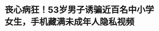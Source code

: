 <!DOCTYPE html>
<html lang="zh-CN">

<head>
    
<title>丧心病狂！53岁男子诱骗近百名中小学女生，手机藏满未成年人隐私视频_腾讯新闻</title>
<meta name="keywords" content="猥亵儿童,淫秽视频,未成年人,强奸罪,猥亵,江苏省人民检察院,江苏省,南通市,诱骗">
<meta name="description" content="5月29日，江苏省人民检察院召开新闻发布会，介绍近年来加强未成年人网络司法保护的工作情况及典型案例。如皋市检察院副检察长卢海琴介绍了其中一例典型案例，该案，检察院通过深挖彻查，案件从1名被告人追到3名被告人、从1个罪名查到5个罪名、从1起强奸事实挖到19起犯罪事实、从1名被害人增加到12名被害人。2024年8月，53岁...">
<meta name="author" content="腾讯网">
<meta name="copyright" content="Copyright 1998 - 2025 Tencent. All Rights Reserved">
<meta property="og:type" content="news" />

<meta property="og:title" content="丧心病狂！53岁男子诱骗近百名中小学女生，手机藏满未成年人隐私视频_腾讯新闻" />
<meta property="og:description" content="5月29日，江苏省人民检察院召开新闻发布会，介绍近年来加强未成年人网络司法保护的工作情况及典型案例。如皋市检察院副检察长卢海琴介绍了其中一例典型案例，该案，检察院通过深挖彻查，案件从1名被告人追到3名被告人、从1个罪名查到5个罪名、从1起强奸事实挖到19起犯罪事实、从1名被害人增加到12名被害人。2024年8月，53岁..." />
<meta property="og:url" content="https://news.qq.com/rain/a/20250529A07JG300" />
<meta property="og:image" content="https://inews.gtimg.com/news_ls/OQsv-Km583GpaoX9T1RUGUtRrAzz1YV87gm7WE-uO6eYIAA_640330/0" />
<meta property="article:author" content="成都商报红星新闻" />
<meta property="article:published_time" content="2025-05-29 17:33:37" />
<meta property="category" content="social" />

<meta name="baidu-site-verification" content="jJeIJ5X7pP" />
    <meta charset="utf-8" />
<meta http-equiv="X-UA-Compatible" content="IE=Edge" />
<meta name="viewport" content="width=device-width, initial-scale=1, shrink-to-fit=no" />
<link rel="dns-prefetch" href="mat1.gtimg.com">
<link rel="dns-prefetch" href="i.news.qq.com">
<link rel="shortcut icon" href="https://mat1.gtimg.com/qqcdn/qqindex2021/favicon.ico">
<script nomodule="true" src="https://mat1.gtimg.com/qqcdn/qqindex2021/common-static/20240515201444/core3-37-1.min.js"></script>
<script>
  try {
    if (!window.IntersectionObserver) {
      var observerScript = document.createElement('script');
      observerScript.src = "https://mat1.gtimg.com/qqcdn/qqindex2021/common-static/20241024141058/intersection-observer-polyfill.js";
      document.head.appendChild(observerScript);
    }
  } catch (error) {}
</script>

<script>
  try {
    if (!Element.prototype.scrollTo) {
      var scrollScript = document.createElement('script');
      scrollScript.src = "https://mat1.gtimg.com/qqcdn/qqindex2021/common-static/20241025153001/scroll-behavior-polyfill.js";
      document.head.appendChild(scrollScript);
    }
  } catch (error) {}
</script>
<script>
  try {
    if ('scrollRestoration' in window.history) {
      window.history.scrollRestoration = 'manual';
    }
    window.isPcClient = Boolean(window.electron) && (
      window.navigator.userAgent.indexOf('pc-client') > 0 ||
      window.navigator.userAgent.indexOf('TencentNews') > 0
    );
  } catch {}
</script>
<script>
  try {
    if (window.isPcClient) {
      var bodyStyle = document.createElement('style');
      bodyStyle.innerText = 'body{ zoom: 0.95 }';
      document.head.appendChild(bodyStyle);
    }
  } catch {}
</script>
<script>
  window.DATA = {"url":"https://view.inews.qq.com/a/20250529A07JG300","article_id":"20250529A07JG300","article_type":"0","title":"丧心病狂！53岁男子诱骗近百名中小学女生，手机藏满未成年人隐私视频","desc":"5月29日，江苏省人民检察院召开新闻发布会，介绍近年来加强未成年人网络司法保护的工作情况及典型案例。如皋市检察院副检察长卢海琴介绍了其中一例典型案例，该案，检察院通过深挖彻查，案件从1名被告人追到3名被告人、从1个罪名查到5个罪名、从1起强奸事实挖到19起犯罪事实、从1名被害人增加到12名被害人。2024年8月，53岁...","iNewsRecommendLevel":1,"abstract":"5月29日，江苏省人民检察院召开新闻发布会，介绍近年来加强未成年人网络司法保护的工作情况及典型案例。如皋市检察院副检察长卢海琴介绍了其中一例典型案例，该案，检察院通过深挖彻查，案件从1名被告人追到3名被告人、从1个罪名查到5个罪名、从1起强奸事实挖到19起犯罪事实、从1名被害人增加到12名被害人。2024年8月，53岁...","catalog1":"social","ad_channel_sign":"news","introduction":"","media":"成都商报红星新闻","media_id":"5082585","pubtime":"2025-05-29 17:33:37","comment_id":"8415942505","political":0,"cmsId":"20250529A07JG300","cms_id":"20250529A07JG300","closeAllAd":0,"closeAllFavorite":false,"originContent":{"directory":{"ai_list":null,"enable":2,"list":null},"text":"\u003c!--NO_AD_ERROR_2--\u003e\u003c!--VIDEO_0--\u003e\u003cP\u003e5月29日，江苏省人民检察院召开新闻发布会，介绍近年来加强未成年人网络司法保护的工作情况及典型案例。\u003c/P\u003e\u003cP\u003e如皋市检察院副检察长卢海琴介绍了其中一例典型案例，该案，检察院通过深挖彻查，案件从1名被告人追到3名被告人、从1个罪名查到5个罪名、从1起强奸事实挖到19起犯罪事实、从1名被害人增加到12名被害人。\u003c/P\u003e\u003c!--PARAGRAPH_0--\u003e\u003c!--NO_AD_0--\u003e\u003cP\u003e2024年8月，53岁的冯某某冒充15岁初中生张某，与13周岁的小慧网恋，并用红包诱骗小慧与张某大伯，实为冯某某本人，发生性关系。\u003c/P\u003e\u003cP\u003e\u003c!--IMG_0--\u003e\u003c/P\u003e\u003cP\u003e检察院依法以\u003c!--SECURE_LINK_BEGIN_0--\u003e强奸罪\u003c!--SECURE_LINK_END_0--\u003e批捕冯某某，但是办案中发现，冯某某作案手法老练，还存在“隔空猥亵”的犯罪事实，需要进一步侦查。于是，检察院列出继续侦查提纲，要求公安机关还原、分析冯某某已删除的聊天记录。\u003c/P\u003e\u003c!--PARAGRAPH_1--\u003e\u003c!--NO_AD_1--\u003e\u003cP\u003e最终从冯某某手机内提取到其向近百名中小学女生发送淫秽视频的记录。至侦查终结时，增加认定猥亵儿童4名、传播淫秽物品200余部的犯罪事实。\u003c/P\u003e\u003cP\u003e2024年12月，公安机关以冯某某涉嫌强奸、猥亵儿童、\u003c!--SECURE_LINK_BEGIN_1--\u003e传播淫秽物品罪\u003c!--SECURE_LINK_END_1--\u003e移送审查起诉。审查起诉阶段，检察院通过“拍”“幼”等关键词，对冯某某20余万条聊天记录进行梳理。\u003c/P\u003e\u003cP\u003e\u003c!--IMG_1--\u003e\u003c/P\u003e\u003cP\u003e\u003c!--IMG_2--\u003e\u003c/P\u003e\u003c!--PARAGRAPH_2--\u003e\u003c!--NO_AD_2--\u003e\u003cP\u003e聊天记录显示，冯某某知道这些孩子可能不满14周岁，甚至故意不问年龄以逃避刑事处罚。检方认为，其冒充初中生，专门添加、诱骗中小学女生网恋并“隔空猥亵”，虽自称不确切知晓未成年人具体年龄，但以幼女为猥亵对象目的明确，据此将审查起诉时的猥亵儿童4人追加到11人。聊天记录还显示，冯某某以公开视频要挟16岁的小敏，发送隐私部位视频、照片，检察院依法以\u003c!--SECURE_LINK_BEGIN_2--\u003e强制猥亵罪\u003c!--SECURE_LINK_END_2--\u003e进行了追诉。\u003c/P\u003e\u003cP\u003e冯某某的聊天记录中充斥着大量的淫秽视频，这些视频来自哪里？有没有其他犯罪分子？检察院决定追查淫秽视频来源。经过研判，视频买卖记录指向因强奸罪正在浙江服刑的万某某。\u003c/P\u003e\u003c!--PARAGRAPH_3--\u003e\u003c!--NO_AD_3--\u003e\u003cP\u003e检察院建议公安机关到原一审法院调取万某某手机，重新提取聊天记录。经过一个多月的自行补充侦查，检察院收集到万某某与李某某等90多人互换淫秽视频、向400多个账号出售淫秽视频的证据。2025年3、4月份，检察院依法将万某某、李某某追诉到案。\u003c/P\u003e\u003cP\u003e\u003c!--IMG_3--\u003e\u003c/P\u003e\u003cP\u003e\u003c!--IMG_4--\u003e\u003c/P\u003e\u003cP\u003e2025年5月17日，法院作出一审判决，以强奸罪、猥亵儿童罪、强制猥亵罪、传播淫秽物品罪判处冯某某十二年六个月；以传播淫秽物品牟利罪、传播淫秽物品罪合并之前的强奸罪判处万某某八年；以传播淫秽物品罪判处李某某六个月。\u003c/P\u003e\u003c!--PARAGRAPH_4--\u003e\u003c!--NO_AD_4--\u003e\u003cP\u003e来源：江苏新闻\u003c/P\u003e","version":"v1"},"originAttribute":{"IMG_0":{"bigOrigUrl":"https://inews.gtimg.com/news_bt/OL8xpDgpuOHCx6iVlMlFMrwzSqAI_f3fWESFX5nx-4bsoAA/0","compressUrl":"https://inews.gtimg.com/news_bt/OL8xpDgpuOHCx6iVlMlFMrwzSqAI_f3fWESFX5nx-4bsoAA/641","desc":"","fullPic":"1","height":363,"imgurl0":"https://inews.gtimg.com/news_bt/OL8xpDgpuOHCx6iVlMlFMrwzSqAI_f3fWESFX5nx-4bsoAA/0","imgurl1000":"https://inews.gtimg.com/news_bt/OL8xpDgpuOHCx6iVlMlFMrwzSqAI_f3fWESFX5nx-4bsoAA/1000","islong":0,"origUrl":"https://inews.gtimg.com/news_bt/OL8xpDgpuOHCx6iVlMlFMrwzSqAI_f3fWESFX5nx-4bsoAA/641","size":70,"style":"width: 100%","thumb":"https://inews.gtimg.com/news_bt/OL8xpDgpuOHCx6iVlMlFMrwzSqAI_f3fWESFX5nx-4bsoAA_181x181s/0","url":"https://inews.gtimg.com/news_bt/OL8xpDgpuOHCx6iVlMlFMrwzSqAI_f3fWESFX5nx-4bsoAA/641","width":641},"IMG_1":{"bigOrigUrl":"https://inews.gtimg.com/news_bt/OoiQTHs56Qnz8-mFaqo1jrDrwUNjbK07k6oYUpkN76ylgAA/0","compressUrl":"https://inews.gtimg.com/news_bt/OoiQTHs56Qnz8-mFaqo1jrDrwUNjbK07k6oYUpkN76ylgAA/641","desc":"","fullPic":"1","height":558,"imgurl0":"https://inews.gtimg.com/news_bt/OoiQTHs56Qnz8-mFaqo1jrDrwUNjbK07k6oYUpkN76ylgAA/0","imgurl1000":"https://inews.gtimg.com/news_bt/OoiQTHs56Qnz8-mFaqo1jrDrwUNjbK07k6oYUpkN76ylgAA/1000","islong":0,"origUrl":"https://inews.gtimg.com/news_bt/OoiQTHs56Qnz8-mFaqo1jrDrwUNjbK07k6oYUpkN76ylgAA/641","size":142,"style":"width: 100%","thumb":"https://inews.gtimg.com/news_bt/OoiQTHs56Qnz8-mFaqo1jrDrwUNjbK07k6oYUpkN76ylgAA_181x181s/0","url":"https://inews.gtimg.com/news_bt/OoiQTHs56Qnz8-mFaqo1jrDrwUNjbK07k6oYUpkN76ylgAA/641","width":641},"IMG_2":{"bigOrigUrl":"https://inews.gtimg.com/news_bt/O56hxBGk1NH8MX5lwWWmhdCriCWJqakAJFp1NauVCF_-4AA/0","compressUrl":"https://inews.gtimg.com/news_bt/O56hxBGk1NH8MX5lwWWmhdCriCWJqakAJFp1NauVCF_-4AA/641","desc":"","fullPic":"1","height":342,"imgurl0":"https://inews.gtimg.com/news_bt/O56hxBGk1NH8MX5lwWWmhdCriCWJqakAJFp1NauVCF_-4AA/0","imgurl1000":"https://inews.gtimg.com/news_bt/O56hxBGk1NH8MX5lwWWmhdCriCWJqakAJFp1NauVCF_-4AA/1000","islong":0,"origUrl":"https://inews.gtimg.com/news_bt/O56hxBGk1NH8MX5lwWWmhdCriCWJqakAJFp1NauVCF_-4AA/641","size":72,"style":"width: 100%","thumb":"https://inews.gtimg.com/news_bt/O56hxBGk1NH8MX5lwWWmhdCriCWJqakAJFp1NauVCF_-4AA_181x181s/0","url":"https://inews.gtimg.com/news_bt/O56hxBGk1NH8MX5lwWWmhdCriCWJqakAJFp1NauVCF_-4AA/641","width":641},"IMG_3":{"bigOrigUrl":"https://inews.gtimg.com/news_bt/Ond5zca0fC5Wrj-RyMfG6AJMbwSFY8vwwXbF9-uLbyYMkAA/0","compressUrl":"https://inews.gtimg.com/news_bt/Ond5zca0fC5Wrj-RyMfG6AJMbwSFY8vwwXbF9-uLbyYMkAA/641","desc":"","fullPic":"1","height":876,"imgurl0":"https://inews.gtimg.com/news_bt/Ond5zca0fC5Wrj-RyMfG6AJMbwSFY8vwwXbF9-uLbyYMkAA/0","imgurl1000":"https://inews.gtimg.com/news_bt/Ond5zca0fC5Wrj-RyMfG6AJMbwSFY8vwwXbF9-uLbyYMkAA/1000","islong":0,"origUrl":"https://inews.gtimg.com/news_bt/Ond5zca0fC5Wrj-RyMfG6AJMbwSFY8vwwXbF9-uLbyYMkAA/641","size":770,"style":"width: 100%","thumb":"https://inews.gtimg.com/news_bt/Ond5zca0fC5Wrj-RyMfG6AJMbwSFY8vwwXbF9-uLbyYMkAA_181x181s/0","url":"https://inews.gtimg.com/news_bt/Ond5zca0fC5Wrj-RyMfG6AJMbwSFY8vwwXbF9-uLbyYMkAA/641","width":641},"IMG_4":{"bigOrigUrl":"https://inews.gtimg.com/news_bt/O2MwQ0KGCsdTwcO4VLT7wgBzzbI_6-pA9MGzBN09_J180AA/0","compressUrl":"https://inews.gtimg.com/news_bt/O2MwQ0KGCsdTwcO4VLT7wgBzzbI_6-pA9MGzBN09_J180AA/641","desc":"","fullPic":"1","height":874,"imgurl0":"https://inews.gtimg.com/news_bt/O2MwQ0KGCsdTwcO4VLT7wgBzzbI_6-pA9MGzBN09_J180AA/0","imgurl1000":"https://inews.gtimg.com/news_bt/O2MwQ0KGCsdTwcO4VLT7wgBzzbI_6-pA9MGzBN09_J180AA/1000","islong":0,"origUrl":"https://inews.gtimg.com/news_bt/O2MwQ0KGCsdTwcO4VLT7wgBzzbI_6-pA9MGzBN09_J180AA/641","size":445,"style":"width: 100%","thumb":"https://inews.gtimg.com/news_bt/O2MwQ0KGCsdTwcO4VLT7wgBzzbI_6-pA9MGzBN09_J180AA_181x181s/0","url":"https://inews.gtimg.com/news_bt/O2MwQ0KGCsdTwcO4VLT7wgBzzbI_6-pA9MGzBN09_J180AA/641","width":641},"VIDEO_0":{"asDownloader":"","asSensitiveNormal":"","aspect":"1.78","card":{"chlid":"5179451","chlname":"众播视频","desc":"知天下新事，看人间温暖，关注我一起变有趣","icon":"http://inews.gtimg.com/newsapp_ls/0/15402553147_200200/0","msgEntry":1,"uin":"ecbc8a931ecc8b7d887a016f390dc819b8","update_frequency":"0","vip_desc":"大众网旗下众播视频官方账号","vip_icon_night":"https://inews.gtimg.com/newsapp_bt/0/1128171011183_4151/0","vip_place":"left","vip_type":"20006","vip_icon":"https://inews.gtimg.com/newsapp_bt/0/1128164013310_1586/0","vip_type_new":"20006","suid":"8QMc2HhV7I0VvTja","liveInfo":{},"cpLevel":1},"desc":"丧心病狂！53岁男子诱骗近百名中小学女生，手机藏满未成年人隐私视频","duration":"01:26","height":360,"id":"20250529V08JZQ00","img":"https://puui.qpic.cn/vpic_cover/u11517zokxy/u11517zokxy_hz.jpg/0","jumpword":"","playmode":1,"playurl":"http://inews.qq.com/webVideo?vid=u11517zokxy\u0026img=https%3A%2F%2Fpuui.qpic.cn%2Fvpic_cover%2Fu11517zokxy%2Fu11517zokxy_hz.jpg%2F0\u0026appver=16.7.1_qqcom_7.2.40","screenType":-1,"style":"","title":"丧心病狂！53岁男子诱骗近百名中小学女生，手机藏满未成年人隐私视频","vid":"u11517zokxy","videosourcetype":1,"width":640}},"selfDeclare":{},"userAddress":"四川","card":{"chlid":"5082585","chlname":"成都商报红星新闻","desc":"成都传媒集团旗下的新媒体平台。在这里，你能体会深度、看到态度、感受温度。","icon":"http://inews.gtimg.com/newsapp_ls/0/15492913695_200200/0","msgEntry":1,"uin":"ec4e2b1e5379676f6cbe2aad47ff8c73d5","update_frequency":"0","vip_desc":"成都商报红星新闻官方账号","vip_icon_night":"http://inews.gtimg.com/newsapp_ls/0/14876049528/0","vip_place":"left","vip_type":"30013","vip_icon":"http://inews.gtimg.com/newsapp_ls/0/14876049251/0","vip_type_new":"30013","suid":"8QMW235U5YQeuzo=","liveInfo":{"roomID":"1381546010","roomStatus":"2"},"cpLevel":1},"interationCount":{"like":21,"collect":9,"share":17},"payment_info":{},"article_is_pay":false,"payment_column_info_v1":{"is_column_pay":false,"read_count_all":0},"tag_info_item":null,"contentWordsNum":868,"extraProperty":{"FeedbackDetailDisableInsert":1,"zanSkinType":""},"relateWelfare":{},"aiSwitch":true,"isOversize":false,"videoArr":[]};
</script>
<script>
  window.channelInfo = {"channelConfig":{"channelNav":[{"_auto_id":"1","active_alien_img":"","alien_img":"","channel_id":"news_news_home","is_local":"0","link":"https://www.qq.com","name_cn":"首页","name_en":"home"},{"_auto_id":"2","active_alien_img":"","alien_img":"","channel_id":"news_news_top","is_local":"0","link":"","name_cn":"要闻","name_en":"news"},{"_auto_id":"4","active_alien_img":"","alien_img":"","channel_id":"news_news_bj","is_local":"1","link":"","name_cn":"北京","name_en":"bj"},{"_auto_id":"5","active_alien_img":"","alien_img":"","channel_id":"news_news_finance","is_local":"0","link":"","name_cn":"财经","name_en":"finance"},{"_auto_id":"6","active_alien_img":"","alien_img":"","channel_id":"news_news_tech","is_local":"0","link":"","name_cn":"科技","name_en":"tech"},{"_auto_id":"7","active_alien_img":"","alien_img":"","channel_id":"tv","is_local":"0","link":"https://v.qq.com/channel/tv/?ptag=qqnews","name_cn":"电视剧","name_en":"tv"},{"_auto_id":"8","active_alien_img":"","alien_img":"","channel_id":"news_news_qa","is_local":"0","link":"","name_cn":"热问","name_en":"qa"},{"_auto_id":"9","active_alien_img":"","alien_img":"","channel_id":"news_news_ent","is_local":"0","link":"","name_cn":"娱乐","name_en":"ent"},{"_auto_id":"10","active_alien_img":"","alien_img":"","channel_id":"variety","is_local":"0","link":"https://v.qq.com/channel/variety/?ptag=qqnews","name_cn":"综艺","name_en":"variety"},{"_auto_id":"11","active_alien_img":"","alien_img":"","channel_id":"news_news_sports","is_local":"0","link":"","name_cn":"体育","name_en":"sports"},{"_auto_id":"13","active_alien_img":"","alien_img":"","channel_id":"news_news_nba","is_local":"0","link":"","name_cn":"NBA","name_en":"nba"},{"_auto_id":"14","active_alien_img":"","alien_img":"","channel_id":"news_news_world","is_local":"0","link":"","name_cn":"国际","name_en":"world"},{"_auto_id":"15","active_alien_img":"","alien_img":"","channel_id":"news_news_mil","is_local":"0","link":"","name_cn":"军事","name_en":"milite"},{"_auto_id":"16","active_alien_img":"","alien_img":"","channel_id":"news_news_auto","is_local":"0","link":"","name_cn":"汽车","name_en":"auto"},{"_auto_id":"17","active_alien_img":"","alien_img":"","channel_id":"news_news_house","is_local":"0","link":"","name_cn":"房产","name_en":"house"},{"_auto_id":"18","active_alien_img":"","alien_img":"","channel_id":"news_news_edu","is_local":"0","link":"","name_cn":"教育","name_en":"edu"},{"_auto_id":"19","active_alien_img":"","alien_img":"","channel_id":"news_news_antip","is_local":"0","link":"","name_cn":"健康","name_en":"health"},{"_auto_id":"20","active_alien_img":"","alien_img":"","channel_id":"news_news_video","is_local":"0","link":"","name_cn":"视频","name_en":"video"},{"_auto_id":"21","active_alien_img":"","alien_img":"","channel_id":"news_news_game","is_local":"0","link":"","name_cn":"游戏","name_en":"games"},{"_auto_id":"22","active_alien_img":"","alien_img":"","channel_id":"news_news_nchupin","is_local":"0","link":"","name_cn":"眼界","name_en":"chupin"},{"_auto_id":"24","active_alien_img":"","alien_img":"","channel_id":"news_news_football","is_local":"0","link":"","name_cn":"足球","name_en":"football"},{"_auto_id":"25","active_alien_img":"","alien_img":"","channel_id":"news_news_kepu","is_local":"0","link":"","name_cn":"科学","name_en":"kepu"},{"_auto_id":"26","active_alien_img":"","alien_img":"","channel_id":"news_news_digi","is_local":"0","link":"","name_cn":"数码","name_en":"digi"},{"_auto_id":"28","active_alien_img":"","alien_img":"","channel_id":"ymzx","is_local":"0","link":"https://gamer.qq.com/v2/cloudgame/game/96897?ichannel=txxwpc0Ftxxwpc1","name_cn":"元梦之星","name_en":"news_news_ymzx"},{"_auto_id":"31","active_alien_img":"","alien_img":"","channel_id":"movie","is_local":"0","link":"https://v.qq.com/channel/movie/?ptag=qqnews","name_cn":"电影","name_en":"movie"},{"_auto_id":"32","active_alien_img":"","alien_img":"","channel_id":"news_news_esport","is_local":"0","link":"","name_cn":"电竞","name_en":"esport"},{"_auto_id":"34","active_alien_img":"","alien_img":"","channel_id":"news_news_history","is_local":"0","link":"","name_cn":"历史","name_en":"history"},{"_auto_id":"35","active_alien_img":"","alien_img":"","channel_id":"news_news_baby","is_local":"0","link":"","name_cn":"育儿","name_en":"baby"},{"_auto_id":"36","active_alien_img":"","alien_img":"","channel_id":"hbjy","is_local":"0","link":"https://gp.qq.com/act/a20250421mnqlx/news.shtml","name_cn":"和平精英","name_en":"news_news_hbjy"},{"_auto_id":"37","active_alien_img":"","alien_img":"","channel_id":"cloud_gamer","is_local":"0","link":"https://gamer.qq.com/?ichannel=txxwpc0Ftxxwpc1","name_cn":"云游戏","name_en":"cloud_gamer"},{"_auto_id":"38","active_alien_img":"","alien_img":"","channel_id":"news_news_lic","is_local":"0","link":"","name_cn":"理财","name_en":"finance_licai"},{"_auto_id":"39","active_alien_img":"","alien_img":"","channel_id":"news_news_istock","is_local":"0","link":"","name_cn":"股票","name_en":"finance_stock"},{"_auto_id":"40","active_alien_img":"","alien_img":"","channel_id":"ren_min_shi_pin","is_local":"0","link":"https://news.qq.com/omn/author/8QMd3Hld74cbujbY?tab=om_video","name_cn":"人民视频","name_en":"ren_min_shi_pin"},{"_auto_id":"41","active_alien_img":"","alien_img":"","channel_id":"news_news_weather","is_local":"0","link":"https://tianqi.qq.com/index.htm","name_cn":"天气","name_en":"weather"}]}};
</script>
<script>
  window.articleConfig = {"rightConfig":[{"_auto_id":"1","category_key":"default","modules":"{\"moduleList\":[{\"title\":\"作者其他文章\",\"id\":\"user_article\"},{\"title\":\"精选视频\",\"id\":\"video_album\",\"videoType\":\"tag\",\"videoId\":\"aUepxrtchGM=\",\"isSticky\":0},{\"title\":\"下载条\",\"id\":\"download_banner\",\"isSticky\":1},{\"title\":\"热点榜\",\"id\":\"hot_rank_list\",\"isSticky\":1},{\"title\":\"广告推广\",\"id\":\"ssp_ad_module\",\"category\":\"ad_ssp\",\"loid\":\"109\",\"isSticky\":1},{\"title\":\"广告推广位\",\"id\":\"c2s_ad_module\",\"category\":\"right_c2s\",\"path\":\"QQcom_all_Rectangle-1|QQcom_all_Rectangle-2|QQcom_all_Rectangle-3\",\"isSticky\":1}]}"},{"_auto_id":"2","category_key":"ent","modules":"{\"moduleList\":[{\"title\":\"作者其他文章\",\"id\":\"user_article\"},{\"title\":\"精选视频\",\"id\":\"video_album\",\"videoType\":\"tag\",\"videoId\":\"aUepxrtchGM=\"},{\"title\":\"下载条\",\"id\":\"download_banner\",\"isSticky\":1},{\"title\":\"热点榜\",\"id\":\"hot_rank_list\",\"isSticky\":1},{\"title\":\"广告推广\",\"id\":\"ssp_ad_module\",\"category\":\"ad_ssp\",\"loid\":\"109\",\"isSticky\":1},{\"title\":\"广告推广\",\"id\":\"ssp_ad_module\",\"category\":\"ad_ssp\",\"loid\":\"117\",\"isSticky\":1}]}"},{"_auto_id":"3","category_key":"game","modules":"{\"moduleList\":[{\"title\":\"作者其他文章\",\"id\":\"user_article\"},{\"title\":\"精选视频\",\"id\":\"video_album\",\"videoType\":\"tag\",\"videoId\":\"aUepxrtchGM=\"},{\"title\":\"热门游戏\",\"id\":\"recommend_game\",\"isSticky\":0},{\"title\":\"下载条\",\"id\":\"download_banner\",\"isSticky\":1},{\"title\":\"热点榜\",\"id\":\"hot_rank_list\",\"isSticky\":1},{\"title\":\"广告推广\",\"id\":\"ssp_ad_module\",\"category\":\"ad_ssp\",\"loid\":\"109\",\"isSticky\":1},{\"title\":\"广告推广位\",\"id\":\"c2s_ad_module\",\"category\":\"right_c2s\",\"path\":\"QQcom_all_Rectangle-1|QQcom_all_Rectangle-2|QQcom_all_Rectangle-3\",\"isSticky\":1}]}"},{"_auto_id":"4","category_key":"tech","modules":"{\"moduleList\":[{\"title\":\"作者其他文章\",\"id\":\"user_article\"},{\"title\":\"精选视频\",\"id\":\"video_album\",\"videoType\":\"tag\",\"videoId\":\"aUepxrtchGM=\"},{\"title\":\"下载条\",\"id\":\"download_banner\",\"isSticky\":1},{\"title\":\"热点榜\",\"id\":\"hot_rank_list\",\"isSticky\":1},{\"title\":\"广告推广\",\"id\":\"ssp_ad_module\",\"category\":\"ad_ssp\",\"loid\":\"109\",\"isSticky\":1},{\"title\":\"广告推广位\",\"id\":\"c2s_ad_module\",\"category\":\"right_c2s\",\"path\":\"QQcom_all_Rectangle-1|QQcom_all_Rectangle-2|QQcom_all_Rectangle-3\",\"isSticky\":1}]}"},{"_auto_id":"5","category_key":"finance","modules":"{\"moduleList\":[{\"title\":\"作者其他文章\",\"id\":\"user_article\"},{\"title\":\"精选视频\",\"id\":\"video_album\",\"videoType\":\"tag\",\"videoId\":\"aUepxrtchGM=\"},{\"title\":\"下载条\",\"id\":\"download_banner\",\"isSticky\":1},{\"title\":\"热点榜\",\"id\":\"hot_rank_list\",\"isSticky\":1},{\"title\":\"广告推广\",\"id\":\"ssp_ad_module\",\"category\":\"ad_ssp\",\"loid\":\"109\",\"isSticky\":1},{\"title\":\"广告推广位\",\"id\":\"c2s_ad_module\",\"category\":\"right_c2s\",\"path\":\"QQcom_all_Rectangle-1|QQcom_all_Rectangle-2|QQcom_all_Rectangle-3\",\"isSticky\":1}]}"},{"_auto_id":"6","category_key":"news","modules":"{\"moduleList\":[{\"title\":\"作者其他文章\",\"id\":\"user_article\"},{\"title\":\"精选视频\",\"id\":\"video_album\",\"videoType\":\"tag\",\"videoId\":\"aUepxrtchGM=\"},{\"title\":\"下载条\",\"id\":\"download_banner\",\"isSticky\":1},{\"title\":\"热点榜\",\"id\":\"hot_rank_list\",\"isSticky\":1},{\"title\":\"广告推广\",\"id\":\"ssp_ad_module\",\"category\":\"ad_ssp\",\"loid\":\"109\",\"isSticky\":1},{\"title\":\"广告推广位\",\"id\":\"c2s_ad_module\",\"category\":\"right_c2s\",\"path\":\"QQcom_all_Rectangle-1|QQcom_all_Rectangle-2|QQcom_all_Rectangle-3\",\"isSticky\":1}]}"},{"_auto_id":"7","category_key":"fashion","modules":"{\"moduleList\":[{\"title\":\"作者其他文章\",\"id\":\"user_article\"},{\"title\":\"精选视频\",\"id\":\"video_album\",\"videoType\":\"tag\",\"videoId\":\"aUepxrtchGM=\"},{\"title\":\"下载条\",\"id\":\"download_banner\",\"isSticky\":1},{\"title\":\"热点榜\",\"id\":\"hot_rank_list\",\"isSticky\":1},{\"title\":\"广告推广\",\"id\":\"ssp_ad_module\",\"category\":\"ad_ssp\",\"loid\":\"109\",\"isSticky\":1},{\"title\":\"广告推广位\",\"id\":\"c2s_ad_module\",\"category\":\"right_c2s\",\"path\":\"QQcom_all_Rectangle-1|QQcom_all_Rectangle-2|QQcom_all_Rectangle-3\",\"isSticky\":1}]}"},{"_auto_id":"8","category_key":"sports","modules":"{\"moduleList\":[{\"title\":\"作者其他文章\",\"id\":\"user_article\"},{\"title\":\"精选视频\",\"id\":\"video_album\",\"videoType\":\"tag\",\"videoId\":\"aUepxrtchGM=\"},{\"title\":\"下载条\",\"id\":\"download_banner\",\"isSticky\":1},{\"title\":\"热点榜\",\"id\":\"hot_rank_list\",\"isSticky\":1},{\"title\":\"广告推广\",\"id\":\"ssp_ad_module\",\"category\":\"ad_ssp\",\"loid\":\"109\",\"isSticky\":1},{\"title\":\"广告推广位\",\"id\":\"c2s_ad_module\",\"category\":\"right_c2s\",\"path\":\"QQcom_all_Rectangle-1|QQcom_all_Rectangle-2|QQcom_all_Rectangle-3\",\"isSticky\":1}]}"},{"_auto_id":"9","category_key":"health","modules":"{\"moduleList\":[{\"title\":\"作者其他文章\",\"id\":\"user_article\"},{\"title\":\"精选视频\",\"id\":\"video_album\",\"videoType\":\"tag\",\"videoId\":\"aUepxrtchGM=\"},{\"title\":\"下载条\",\"id\":\"download_banner\",\"isSticky\":1},{\"title\":\"热点榜\",\"id\":\"hot_rank_list\",\"isSticky\":1},{\"title\":\"广告推广\",\"id\":\"ssp_ad_module\",\"category\":\"ad_ssp\",\"loid\":\"109\",\"isSticky\":1},{\"title\":\"广告推广位\",\"id\":\"c2s_ad_module\",\"category\":\"right_c2s\",\"path\":\"QQcom_all_Rectangle-1|QQcom_all_Rectangle-2|QQcom_all_Rectangle-3\",\"isSticky\":1}]}"},{"_auto_id":"10","category_key":"nba","modules":"{\"moduleList\":[{\"title\":\"作者其他文章\",\"id\":\"user_article\"},{\"title\":\"精选视频\",\"id\":\"video_album\",\"videoType\":\"tag\",\"videoId\":\"aUepxrtchGM=\"},{\"title\":\"下载条\",\"id\":\"download_banner\",\"isSticky\":1},{\"title\":\"热点榜\",\"id\":\"hot_rank_list\",\"isSticky\":1},{\"title\":\"广告推广\",\"id\":\"ssp_ad_module\",\"category\":\"ad_ssp\",\"loid\":\"109\",\"isSticky\":1},{\"title\":\"广告推广位\",\"id\":\"c2s_ad_module\",\"category\":\"right_c2s\",\"path\":\"QQcom_all_Rectangle-1|QQcom_all_Rectangle-2|QQcom_all_Rectangle-3\",\"isSticky\":1}]}"},{"_auto_id":"11","category_key":"edu","modules":"{\"moduleList\":[{\"title\":\"作者其他文章\",\"id\":\"user_article\"},{\"title\":\"精选视频\",\"id\":\"video_album\",\"videoType\":\"tag\",\"videoId\":\"aUWpxLNdg2c=\"},{\"title\":\"下载条\",\"id\":\"download_banner\",\"isSticky\":1},{\"title\":\"热点榜\",\"id\":\"hot_rank_list\",\"isSticky\":1},{\"title\":\"广告推广\",\"id\":\"ssp_ad_module\",\"category\":\"ad_ssp\",\"loid\":\"109\",\"isSticky\":1},{\"title\":\"广告推广位\",\"id\":\"c2s_ad_module\",\"category\":\"right_c2s\",\"path\":\"QQcom_all_Rectangle-1|QQcom_all_Rectangle-2|QQcom_all_Rectangle-3\",\"isSticky\":1}]}"},{"_auto_id":"12","category_key":"ad","modules":"{\"moduleList\":[{\"title\":\"广告推广\",\"id\":\"ssp_ad_module\",\"category\":\"ad_ssp\",\"loid\":\"109\",\"isSticky\":1},{\"title\":\"广告推广位\",\"id\":\"c2s_ad_module\",\"category\":\"right_c2s\",\"path\":\"QQcom_all_Rectangle-1|QQcom_all_Rectangle-2|QQcom_all_Rectangle-3\",\"isSticky\":1}]}"}],"tonglanAdConfig":[{"_auto_id":"1","modules":"{\"moduleList\":[{\"title\":\"广告推广位\",\"id\":\"top\",\"category\":\"top_c2s\",\"path\":\"QQcom_all_Width1-1\"},{\"title\":\"广告推广位\",\"id\":\"bottom\",\"category\":\"bottom_c2s\",\"path\":\"QQcom_all_Width1-2\"}]}"}],"bottomConfig":[],"videoAdConfig":[{"_auto_id":"1","normal_time":"10","switch":"1","video_count":"0","video_time":"0"}],"rightGameConfig":[{"_auto_id":"2","desc":"连续登录送游戏钻石，群雄共聚称霸沙城","icon":"https://inews.gtimg.com/newsapp_bt/0/0627161037914_3816/0","link":"https://s.iwan.qq.com/opengame/tenvideo/index.html?hidestatusbar=1&hidetitlebar=1&immersive=1&syswebview=1&landscape=1&gameid=49085&url=https%3A%2F%2Fgz-file.91ninthpalace.com%2Fwzzx%2Findex_tencent_iwan.html%20&ref_ele=90015","name":"王者之心2"},{"_auto_id":"3","desc":"上线送VIP！万人同屏横扫沙城","icon":"https://inews.gtimg.com/newsapp_bt/0/0627155752146_4584/0","link":"https://s.iwan.qq.com/opengame/tenvideo/index.html?hidestatusbar=1&hidetitlebar=1&immersive=1&landscape=1&syswebview=1&gameid=47203&url=https%3A%2F%2Fcqss2login.bigrnet.com%2Fiwan%2Fh5%2Fplay%2Floading&ref_ele=90015","name":"传奇盛世"},{"_auto_id":"4","desc":"超高爆率，经典玩法","icon":"https://inews.gtimg.com/newsapp_bt/0/0627160641137_9103/0","link":"https://s.iwan.qq.com/opengame/tenvideo/index.html?hidestatusbar=1&hidetitlebar=1&immersive=1&syswebview=1&gameid=43803&url=https%3A%2F%2Fsdk.mxzgame.com%2FGames%2Fportal%2F108337%2FTXVApp&ref_ele=90015","name":"新不良人"},{"_auto_id":"6","desc":"超多福利登录即领，海量游戏任你畅玩","icon":"https://inews.gtimg.com/newsapp_bt/0/111315495935_3595/0","link":"https://dldir3.qq.com/minigamefile/webdownloads/QQGameMini_silent_1002020001_cid0.exe","name":"QQ游戏大厅"},{"_auto_id":"7","desc":"纯正经典玩法，欢乐挑战赛火热来袭","icon":"https://inews.gtimg.com/newsapp_bt/0/070918050891_4971/0","link":"https://minigame.qq.com/h5game_frame_test/?appid=200904&ifid=1502020001","name":"欢乐斗地主"},{"_auto_id":"8","desc":"新服大放送，享赚你就来","icon":"https://inews.gtimg.com/newsapp_bt/0/0627154608860_7318/0","link":"https://s.iwan.qq.com/opengame/tenvideo/index.html?hidestatusbar=1&hidetitlebar=1&immersive=1&syswebview=1&landscape=1&gameid=43403&url=https%3A%2F%2Flogin-wxxyx2-bzsc.jikewan.com%2Fgame%2Fcqtxvideo.html&ref_ele=90015","name":"百战沙城"},{"_auto_id":"9","desc":"全新极速版本爽玩！送新武魂转换卡","icon":"https://inews.gtimg.com/newsapp_bt/0/1016115936984_7153/0","link":"https://s.iwan.qq.com/opengame/tenvideo/index.html?hidestatusbar=1&hidetitlebar=1&immersive=1&syswebview=1&gameid=51477&url=https%3A%2F%2Fh5sdk.cdqcwl.com%2Fsdk%2Ftxaiwandefault%2Fce43a6806214ed5b3e2227ca7e99e27a%2F2231&ref_ele=90015","name":"斗罗大陆"},{"_auto_id":"10","desc":"原汁原味，正版授权","icon":"https://inews.gtimg.com/newsapp_bt/0/0627160844946_1794/0","link":"https://s.iwan.qq.com/opengame/tenvideo/index.html?hidetitlebar=1&immersive=1&syswebview=1&landscape=1&gameid=37275&url=https%3A%2F%2Fsdk.mxzgame.com%2FGames%2Fportal%2F100211%2FTXVApp&ref_ele=90015","name":"原始传奇"},{"_auto_id":"11","desc":"登录领神秘巨星，打造巅峰阵容","icon":"https://inews.gtimg.com/newsapp_bt/0/0701170959368_8122/0","link":"https://s.iwan.qq.com/opengame/tenvideo/index.html?hidestatusbar=1&hidetitlebar=1&immersive=1&syswebview=1&gameid=40591&url=https%3A%2F%2Frh.diaigame.com%2Fh5plat%2Fplay%2Fpackage_code%2FP0012462&ref_ele=90015","name":"巅峰冠军足球"},{"_auto_id":"12","desc":"赛季制实时PVP联机对战","icon":"https://inews.gtimg.com/newsapp_bt/0/0701165259701_7142/0","link":"https://s.iwan.qq.com/opengame/tenvideo/index.html?hidestatusbar=1&hidetitlebar=1&immersive=1&syswebview=1&gameid=49634&url=https%3A%2F%2Ffootball.shenshoucdn.com%2Ffootball_new%2Fh5%2Ftxsp%2Findex.html&ref_ele=90015","name":"球场风云"},{"_auto_id":"13","desc":"专注超爽打宝体验","icon":"https://inews.gtimg.com/newsapp_bt/0/0627154956673_3154/0","link":"https://s.iwan.qq.com/opengame/tenvideo/index.html?hidestatusbar=1&hidetitlebar=1&immersive=1&syswebview=1&gameid=41057&url=https%3A%2F%2Fh5apily.fire2333.com%2Fh5sdk%2Ftxshipin%2Findex%2F3200222%2F3200112&ref_ele=90015","name":"传奇至尊"},{"_auto_id":"16","desc":"火爆新服，福利满满","icon":"https://inews.gtimg.com/newsapp_bt/0/0701171307639_4759/0","link":"https://s.iwan.qq.com/opengame/tenvideo/index.html?hidestatusbar=1&hidetitlebar=1&immersive=1&syswebview=1&gameid=50335&url=https%3A%2F%2Fh5-union-cdn.pptgame.cn%2Findex.html%3Ftx_package_id%3D10202%20&ref_ele=90015","name":"火源战纪"},{"_auto_id":"17","desc":"魔幻风格，超大场面","icon":"https://inews.gtimg.com/newsapp_bt/0/0701171500721_6895/0","link":"https://s.iwan.qq.com/opengame/tenvideo/index.html?hidestatusbar=1&hidetitlebar=1&immersive=1&syswebview=1&gameid=33112&url=https%3A%2F%2Fcsjs-tx.ebibi.com%2Fgame%2Fh5iwan-wwzs%2Fmain%2Findex.html&ref_ele=90015","name":"万王之神"},{"_auto_id":"19","desc":"经典神话背景，高清细腻画质","icon":"https://inews.gtimg.com/newsapp_bt/0/0709181543493_4955/0","link":"https://s.iwan.qq.com/opengame/tenvideo/index.html?hidestatusbar=1&hidetitlebar=1&immersive=1&syswebview=1&gameid=39686&url=https%3A%2F%2Fsdk.gz.1253361160.clb.myqcloud.com%2FGames%2Fportal%2F108311%2FTXVApp&ref_ele=90015","name":"凡人神将传"}]};
</script>
<script src="https://mat1.gtimg.com/www/js/emonitor/custom_ed041a23.js" charset="utf-8"></script>
<script>
  try {
    window.emonitorIns = emonitor.create({
      name: 'newsqq_normalArticle',
      atta: {
        name: 'newsqq',
      },
      mode: '007',
    });
  } catch (err) {
    console.warn(err);
  }
</script>
<link href="https://mat1.gtimg.com/qqcdn/qqindex2021/common-static/hel/qqnews-pc-dc_20250529072057/static/css/static.css" rel="stylesheet">

<script>window.__HEL_PRESET_META__={"qqnews-pc-components":{"app":{"id":1366,"name":"qqnews-pc-components","app_group_name":"qqnews-pc-components","proj_ver":{"map":{},"utime":0},"online_version":"qqnews-pc-components_20250515055747","build_version":"qqnews-pc-components_20250529071843","update_at":"2025-05-29T11:19:37.000Z","desc":"set by [init], from container [formal.pc.dc.tj101014] worker [1]"},"version":{"sub_app_name":"qqnews-pc-components","sub_app_version":"qqnews-pc-components_20250529071843","src_map":{"webDirPath":"https://mat1.gtimg.com/qqcdn/qqindex2021/common-static/hel/qqnews-pc-components_20250529071843","htmlIndexSrc":"https://mat1.gtimg.com/qqcdn/qqindex2021/common-static/hel/qqnews-pc-components_20250529071843/index.html","extractMode":"all","iframeSrc":"","chunkCssSrcList":["https://mat1.gtimg.com/qqcdn/qqindex2021/common-static/hel/qqnews-pc-components_20250529071843/static/css/index.css"],"chunkJsSrcList":["https://mat1.gtimg.com/qqcdn/qqindex2021/common-static/hel/qqnews-pc-components_20250529071843/static/js/index.js"],"staticCssSrcList":[],"staticJsSrcList":["https://mat1.gtimg.com/qqcdn/qqindex2021/static/20231212123233/react.production.min.js","https://mat1.gtimg.com/qqcdn/qqindex2021/static/20231212123233/react-dom.production.min.js","https://mat1.gtimg.com/qqcdn/qqindex2021/common-static/hel/hel-base-v16.js"],"relativeCssSrcList":[],"relativeJsSrcList":[],"privCssSrcList":[],"srvModSrcList":[],"srvModSrcIndex":"","headAssetList":[{"tag":"staticScript","append":false,"attrs":{"src":"https://mat1.gtimg.com/qqcdn/qqindex2021/static/20231212123233/react.production.min.js"}},{"tag":"staticScript","append":false,"attrs":{"src":"https://mat1.gtimg.com/qqcdn/qqindex2021/static/20231212123233/react-dom.production.min.js"}},{"tag":"staticScript","append":false,"attrs":{"src":"https://mat1.gtimg.com/qqcdn/qqindex2021/common-static/hel/hel-base-v16.js"}},{"tag":"script","append":true,"attrs":{"src":"https://mat1.gtimg.com/qqcdn/qqindex2021/common-static/hel/qqnews-pc-components_20250529071843/static/js/index.js","defer":""}},{"tag":"link","append":true,"attrs":{"href":"https://mat1.gtimg.com/qqcdn/qqindex2021/common-static/hel/qqnews-pc-components_20250529071843/static/css/index.css","rel":"stylesheet"}}],"bodyAssetList":[]},"update_at":"2025-05-29T11:19:36.000Z","create_at":"2025-05-29T11:19:36.000Z","_worker_id":"1","_is_backup":true}}}</script>
<script>window.__VIEW_PATH__="article.ejs";</script>
</head>

<body id="dc-normal-body">
  <div id="top-nav"></div>
  <div id="topAd"></div>
  <div class="qqweb-pc-content ">
    <div class="content-left">
      <div class="content">
        <div class="left-tool" id="left-tool"></div>
                <div class="content-article">
            <div id="article-column-tag"></div>
            <h1>丧心病狂！53岁男子诱骗近百名中小学女生，手机藏满未成年人隐私视频</h1>
            <div id="article-author"></div>
            <div id="article-content"></div>
          <div id="article-status"></div>
          <div id="relate-question"></div>
          <div class="recommend-con" id="ArticleBottom"></div>
        </div>
      </div>
      <div id="article-comment"></div>
      <div id="recommend"></div>
      <div id="bottomAd"></div>
      <div id="article-footer"></div>
    </div>
    <div id="content-right" class="content-right"></div>
  </div>
  <div id="go-top"></div>
  <script>
    var navDom = document.getElementById('top-nav');
    if (window.isPcClient && navDom) {
      navDom.style.height = '0';
    }
  </script>
    <script type="text/javascript">
  var TIME_BEFORE_LOAD_CRYSTAL = Date.now();
</script>
<script src="https://mat1.gtimg.com/qqcdn/qqindex2021/advertisement/qqdc/crystal.202504291215.min.js" id="l_qq_com"></script>
<script type="text/javascript">
  if (typeof crystal === 'undefined' && Math.random() <= 1) {
    (function() {
      var TIME_AFTER_LOAD_CRYSTAL = Date.now();
      var img = new Image(1, 1);
      img.src = "//dp3.qq.com/qqcom/?adb=1&dm=new&err=1002&blockjs=" + (TIME_AFTER_LOAD_CRYSTAL - TIME_BEFORE_LOAD_CRYSTAL);
    })();
  }
</script>
    <iframe style="display: none;" src="https://i.news.qq.com/web_backend/getWebPacUid"></iframe>
<script src="https://mat1.gtimg.com/qqcdn/qqindex2021/common-static/20240805160928/react.production.min.js"></script>
<script src="https://mat1.gtimg.com/qqcdn/qqindex2021/common-static/20240805160928/react-dom.production.min.js"></script>
<script src="https://mat1.gtimg.com/qqcdn/qqindex2021/common-static/20241018171503/universal-report.min.js"></script>
<script defer type="text/javascript" src="https://mat1.gtimg.com/qqcdn/qqindex2021/libs/barrier/aria.js?appid=9327b8b06379d9d1728bbfbe2025ef9c" charset="utf-8"></script>
<script defer src="https://t.captcha.qq.com/TCaptcha.js"></script>
<script>document.cookie="hel_err=;path=/;";</script>
<script src="https://mat1.gtimg.com/qqcdn/qqindex2021/common-static/hel/hel-base-v16.js"></script>
<script src="https://mat1.gtimg.com/qqcdn/qqindex2021/common-static/hel/qqnews-pc-hel-entry_20250117174052/static/js/index.js"></script>
<link rel="preload" href="https://mat1.gtimg.com/qqcdn/qqindex2021/common-static/hel/qqnews-pc-dc_20250529072057/static/js/static.js" as="script">
<link rel="preload" href="https://mat1.gtimg.com/qqcdn/qqindex2021/common-static/hel/qqnews-pc-components_20250529071843/static/js/index.js" as="script">
<script>window.loadProject("https://mat1.gtimg.com/qqcdn/qqindex2021/common-static/hel/qqnews-pc-dc_20250529072057/static/js/static.js");</script>
<iframe id="videoFrame" style="display: none;" src="https://video.qq.com/cookie/sync_qqnews.html"></iframe>
</body>

</html>
